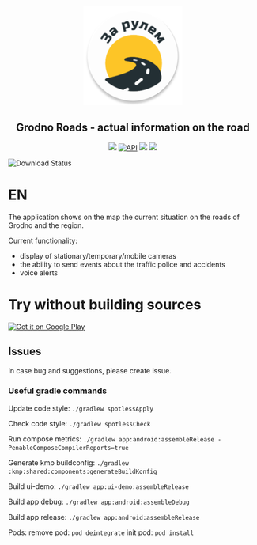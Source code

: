 <div align="center">
    <img alt="Icon" src="app/android/src/main/res/mipmap-xxxhdpi/ic_launcher_round.webp" width="200" />
</div>

<h2 align="center">
    Grodno Roads - actual information on the road
</h2>

<p align="center">
    <a target="_blank" href="https://github.com/egorikftp/GrodnoRoads/stargazers"><img src="https://img.shields.io/github/stars/egorikftp/GrodnoRoads.svg"></a>
    <a href="https://github.com/egorikftp/GrodnoRoads/network"><img alt="API" src="https://img.shields.io/github/forks/egorikftp/GrodnoRoads.svg"/></a>
    <a target="_blank" href="https://github.com/egorikftp/GrodnoRoads/blob/release/LICENSE"><img src="https://img.shields.io/github/license/egorikftp/GrodnoRoads.svg"></a>
    <a target="_blank" href="https://t.me/grodno_roads"><img src="https://img.shields.io/badge/Telegram%20Channel-blue"></a>
</p>

![Download Status](https://playbadges.pavi2410.me/badge/full?id=com.egoriku.grodnoroads)

# EN
The application shows on the map the current situation on the roads of Grodno and the region.

Current functionality:
- display of stationary/temporary/mobile cameras
- the ability to send events about the traffic police and accidents
- voice alerts


# Try without building sources
<a href='https://play.google.com/store/apps/details?id=com.egoriku.grodnoroads'><img alt='Get it on Google Play' src='https://play.google.com/intl/en_us/badges/images/generic/en_badge_web_generic.png' width="200"/></a>

## Issues
In case bug and suggestions, please create issue.

### Useful gradle commands

Update code style: `./gradlew spotlessApply`

Check code style: `./gradlew spotlessCheck`

Run compose metrics: `./gradlew app:android:assembleRelease -PenableComposeCompilerReports=true`

Generate kmp buildconfig: `./gradlew :kmp:shared:components:generateBuildKonfig`

Build ui-demo: `./gradlew app:ui-demo:assembleRelease`

Build app debug: `./gradlew app:android:assembleDebug`

Build app release: `./gradlew app:android:assembleRelease`

Pods:
remove pod: `pod deintegrate`
init pod: `pod install`

